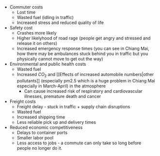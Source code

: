 - Commuter costs
	- Lost time
	- Wasted fuel (idling in traffic)
	- Increased stress and reduced quality of life
- Safety cost
	- Crashes more likely
	- Higher likelyhood of road rage (people get angry and stressed and release it on others)
	- Increased emergency response times (you can see in Chiang Mai, how there may be ambulances stuck behind you in traffic but you physically cannot move to get out the way)
- Environmental and public health costs
	- Wasted fuel
	- Increased $CO_2$ and [[Effects of increased automobile numbers|other pollutants]] (especially pm2.5 which is a huge problem in Chiang Mai especially in March-April) in the atmosphere 
		- Can cause increased risk of respiratory and cardiovascular illnesses, premature death and cancer
- Freight costs
	- Freight delay - stuck in traffic + supply chain disruptions
	- Wasted fuel
	- Increased shipping time 
	- Less reliable pick up and delivery times
- Reduced economic competitiveness
	- Delays to container ports
	- Smaller labor pool
	- Less access to jobs - a commute can only take so long before people no longer do it.